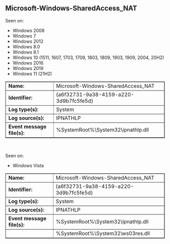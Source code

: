 ## Microsoft-Windows-SharedAccess_NAT

Seen on:
* Windows 2008
* Windows 7
* Windows 2012
* Windows 8.0
* Windows 8.1
* Windows 10 (1511, 1607, 1703, 1709, 1803, 1809, 1903, 1909, 2004, 20H2)
* Windows 2016
* Windows 2019
* Windows 11 (21H2)

<table border="1" class="docutils">
  <tbody>
    <tr>
      <td><b>Name:</b></td>
      <td>Microsoft-Windows-SharedAccess_NAT</td>
    </tr>
    <tr>
      <td><b>Identifier:</b></td>
      <td>{a6f32731-9a38-4159-a220-3d9b7fc5fe5d}</td>
    </tr>
    <tr>
      <td><b>Log type(s):</b></td>
      <td>System</td>
    </tr>
    <tr>
      <td><b>Log source(s):</b></td>
      <td>IPNATHLP</td>
    </tr>
    <tr>
      <td><b>Event message file(s):</b></td>
      <td>%SystemRoot%\System32\ipnathlp.dll</td>
    </tr>
  </tbody>
</table>

&nbsp;

Seen on:
* Windows Vista

<table border="1" class="docutils">
  <tbody>
    <tr>
      <td><b>Name:</b></td>
      <td>Microsoft-Windows-SharedAccess_NAT</td>
    </tr>
    <tr>
      <td><b>Identifier:</b></td>
      <td>{a6f32731-9a38-4159-a220-3d9b7fc5fe5d}</td>
    </tr>
    <tr>
      <td><b>Log type(s):</b></td>
      <td>System</td>
    </tr>
    <tr>
      <td><b>Log source(s):</b></td>
      <td>IPNATHLP</td>
    </tr>
    <tr>
      <td><b>Event message file(s):</b></td>
      <td>%SystemRoot%\System32\ipnathlp.dll</td>
    </tr>
    <tr>
      <td>&nbsp;</td>
      <td>%SystemRoot%\System32\ws03res.dll</td>
    </tr>
  </tbody>
</table>

&nbsp;

